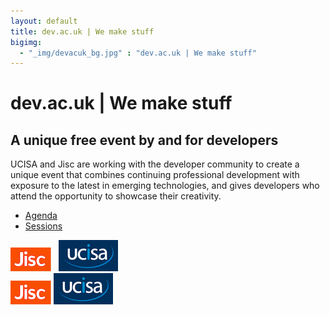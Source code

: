 ```yaml
---
layout: default
title: dev.ac.uk | We make stuff
bigimg:
  - "_img/devacuk_bg.jpg" : "dev.ac.uk | We make stuff"
---
```

# dev.ac.uk | We make stuff
## A unique free event by and for developers

UCISA and Jisc are working with the developer community to create a unique event that combines continuing professional development with exposure to the latest in emerging technologies, and gives developers who attend the opportunity to showcase their creativity.
 
* <a href="http://devacuk.github.io/agenda">Agenda</a><br/>
* <a href="http://devacuk.github.io/sessions">Sessions</a><br/>

<a href="https://www.jisc.ac.uk"><img src="/images/jisc-logo-small.png"></a>&nbsp;&nbsp;
<a href="https://www.ucisa.ac.uk"><img src="/images/ucisa-logo-small.png"></a><br/>
![Jisc](/images/jisc-logo-small.png)
![UCISA](/images/ucisa-logo-small.png)

